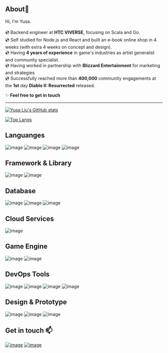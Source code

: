 ## About👋

Hi, I'm Yusa.<br><br>
💿 Backend engineer at **HTC VIVERSE**, focusing on Scala and Go.<br>
💿 Self studied for Node.js and React and built an e-book online shop in 4 weeks (with extra 4 weeks on concept and design).<br>
💿 Having **4 years of experience** in game's industries as artist generalist and community specialist.<br>
💿 Having worked in partnership with **Blizzard Entertainment** for marketing and strategies<br>
💿 Successfully reached more than **400,000** community engagements at the **1st** day **Diablo II: Resurrected** released.

:sparkles: **Feel free to get in touch**<br>
<hr>

[![Yusa Liu's GitHub stats](https://github-readme-stats.vercel.app/api?username=Anthya1104&theme=jolly&show_icons=true&card_width=1050px)](https://github.com/anuraghazra/github-readme-stats)

[![Top Langs](https://github-readme-stats.vercel.app/api/top-langs/?username=Anthya1104&layout=compact&theme=jolly&card_width=1000px)](https://github.com/anuraghazra/github-readme-stats)

## Languanges

![image](https://img.shields.io/badge/Scala-DC322F?style=for-the-badge&logo=scala&logoColor=white)
![image](https://img.shields.io/badge/Python-FFD43B?style=for-the-badge&logo=python&logoColor=blue)
![image](https://img.shields.io/badge/Go-00ADD8?style=for-the-badge&logo=go&logoColor=white)
![image](https://img.shields.io/badge/C%23-239120?style=for-the-badge&logo=c-sharp&logoColor=white)

## Framework & Library

![image](https://img.shields.io/badge/Node.js-339933?style=for-the-badge&logo=nodedotjs&logoColor=white)
![image](https://img.shields.io/badge/React-20232A?style=for-the-badge&logo=react&logoColor=61DAFB)

## Database

![image](https://img.shields.io/badge/MongoDB-4EA94B?style=for-the-badge&logo=mongodb&logoColor=white)
![image](https://img.shields.io/badge/Elastic_Search-005571?style=for-the-badge&logo=elasticsearch&logoColor=white)
![image](https://img.shields.io/badge/MySQL-005C84?style=for-the-badge&logo=mysql&logoColor=white)

## Cloud Services

![image](https://img.shields.io/badge/Amazon_AWS-FF9900?style=for-the-badge&logo=amazonaws&logoColor=white)

## Game Engine

![image](https://img.shields.io/badge/Unity-100000?style=for-the-badge&logo=unity&logoColor=white)
![image](https://img.shields.io/badge/-Unreal%20Engine-313131?style=for-the-badge&logo=unreal-engine&logoColor=white)

## DevOps Tools

![image](https://img.shields.io/badge/Azure_DevOps-0078D7?style=for-the-badge&logo=azure-devops&logoColor=white)
![image](https://img.shields.io/badge/Kibana-005571?style=for-the-badge&logo=Kibana&logoColor=white)
![image](https://img.shields.io/badge/GIT-E44C30?style=for-the-badge&logo=git&logoColor=white)
![image](https://img.shields.io/badge/Jira-0052CC?style=for-the-badge&logo=Jira&logoColor=white)

## Design & Prototype

![image](https://img.shields.io/badge/Adobe%20Photoshop-31A8FF?style=for-the-badge&logo=Adobe%20Photoshop&logoColor=black)
![image](https://img.shields.io/badge/Adobe%20Illustrator-FF9A00?style=for-the-badge&logo=adobe%20illustrator&logoColor=white)
![image](https://img.shields.io/badge/Figma-F24E1E?style=for-the-badge&logo=figma&logoColor=white)

## Get in touch :mailbox:

<div align='left'>

[![image](https://img.shields.io/badge/LinkedIn-0077B5?style=for-the-badge&logo=linkedin&logoColor=white)][1]
[![image](https://i.imgur.com/h0Ojyju.png)][2]

[1]:https://www.linkedin.com/in/yusa-liu-784749176/
[2]:https://yusaanthyadesign.artstation.com/
